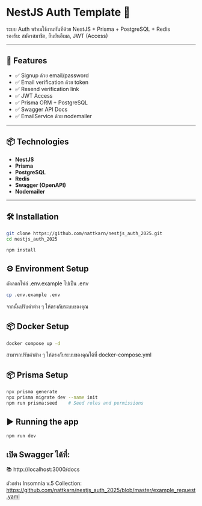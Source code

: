 # NestJS Auth Template 🔐

ระบบ Auth พร้อมใช้งานทันทีด้วย NestJS + Prisma + PostgreSQL + Redis  
รองรับ: สมัครสมาชิก, ยืนยันอีเมล, JWT (Access)

---

## 🚀 Features

- ✅ Signup ด้วย email/password
- ✅ Email verification ด้วย token
- ✅ Resend verification link
- ✅ JWT Access
- ✅ Prisma ORM + PostgreSQL
- ✅ Swagger API Docs
- ✅ EmailService ด้วย nodemailer

---

## 📦 Technologies

- **NestJS**
- **Prisma**
- **PostgreSQL**
- **Redis**
- **Swagger (OpenAPI)**
- **Nodemailer**

---

## 🛠 Installation

```bash
git clone https://github.com/nattkarn/nestjs_auth_2025.git
cd nestjs_auth_2025

npm install
```
## ⚙️ Environment Setup

คัดลอกไฟล์ .env.example ไปเป็น .env

```bash
cp .env.example .env
```


จากนั้นปรับค่าต่าง ๆ ให้ตรงกับระบบของคุณ

## 📦 Docker Setup

```bash
docker compose up -d
```
สามารถปรับค่าต่าง ๆ ให้ตรงกับระบบของคุณได้ที่ docker-compose.yml

## 📦 Prisma Setup

```bash
npx prisma generate
npx prisma migrate dev --name init
npm run prisma:seed    # Seed roles and permissions
```
## ▶️ Running the app
```bash
npm run dev
```

## เปิด Swagger ได้ที่:
📚 http://localhost:3000/docs

ตัวอย่าง Insomnia v.5 Collection: https://github.com/nattkarn/nestjs_auth_2025/blob/master/example_request.yaml

